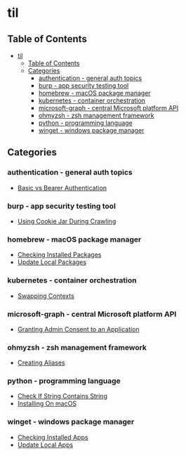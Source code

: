 # til

## Table of Contents

- [til](#til)
  - [Table of Contents](#table-of-contents)
  - [Categories](#categories)
    - [authentication - general auth topics](#authentication---general-auth-topics)
    - [burp - app security testing tool](#burp---app-security-testing-tool)
    - [homebrew - macOS package manager](#homebrew---macos-package-manager)
    - [kubernetes - container orchestration](#kubernetes---container-orchestration)
    - [microsoft-graph - central Microsoft platform API](#microsoft-graph---central-microsoft-platform-api)
    - [ohmyzsh - zsh management framework](#ohmyzsh---zsh-management-framework)
    - [python - programming language](#python---programming-language)
    - [winget - windows package manager](#winget---windows-package-manager)

<a id="categories"></a>

## Categories

<a id="authentication"></a>

### authentication - general auth topics

- [Basic vs Bearer Authentication](authentication/basic_vs_bearer_authentication.md)

<a id="burp"></a>

### burp - app security testing tool

- [Using Cookie Jar During Crawling](burp/using_cookie_jar_during_crawling.md)

<a id="homebrew"></a>

### homebrew - macOS package manager

- [Checking Installed Packages](homebrew/checking_installed_packages.md)
- [Update Local Packages](homebrew/update_local_packages.md)

<a id="kubernetes"></a>

### kubernetes - container orchestration

- [Swapping Contexts](kubernetes/swapping_contexts.md)

<a id="microsoft-graph"></a>

### microsoft-graph - central Microsoft platform API

- [Granting Admin Consent to an Application](microsoft-graph/granting_admin_consent_to_an_application.md)

<a id="ohmyzsh"></a>

### ohmyzsh - zsh management framework

- [Creating Aliases](ohmyzsh/creating_aliases.md)

<a id="python"></a>

### python - programming language

- [Check If String Contains String](python/check_if_string_contains_string.md)
- [Installing On macOS](python/installing_on_macos.md)

<a id="winget"></a>

### winget - windows package manager

- [Checking Installed Apps](winget/checking_installed_apps.md)
- [Update Local Apps](winget/update_local_apps.md)
